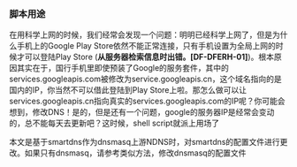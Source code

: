 ### 脚本用途
在用科学上网的时候，我们经常会发现一个问题：明明已经科学上网了，但是为什么手机上的Google Play Store依然不能正常连接，只有手机设置为全局上网的时候才可以登陆Play Store (**从服务器检索信息时出错。[DF-DFERH-01]**)。根本原因其实在于，国行手机里即使预装了Google的服务套件，其中的services.googleapis.com被修改为service.googleapis.cn，这个域名指向的是国内的IP，你当然不可以借此登陆到Play Store上啦。那怎么做可以让services.googleapis.cn指向真实的services.googleapis.com的IP呢？你可能会想到，修改DNS！是的，但是还有一个问题，google的服务器IP是经常会变动的，总不能每天去更新吧？这时候，shell script就派上用场了

本文是基于smartdns作为dnsmasq上游NDNS时，对smartdns的配置文件进行更改。如果只有dnsmasq，请参考类似方法，修改dnsmasq的配置文件
